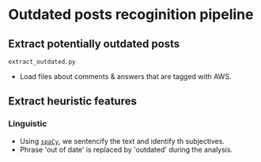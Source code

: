 # Outdated posts recoginition pipeline

## Extract potentially outdated posts

`extract_outdated.py`

- Load files about comments & answers that are tagged with AWS.

## Extract heuristic features

### Linguistic

- Using [`spaCy`](https://spacy.io/usage/linguistic-features), we sentencify the text and identify th subjectives.
- Phrase 'out of date' is replaced by 'outdated' during the analysis.

